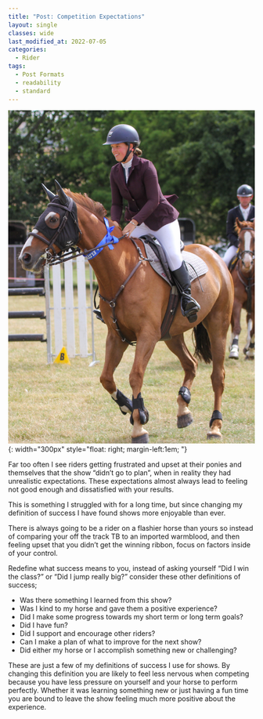 ```yaml
---
title: "Post: Competition Expectations"
layout: single
classes: wide
last_modified_at: 2022-07-05
categories:
  - Rider
tags:
  - Post Formats
  - readability
  - standard
---
```


![image](/assets/images/Competitionexpectations.jpg){: width="300px" style="float: right; margin-left:1em; "}

Far too often I see riders getting frustrated and upset at their ponies and themselves that the show “didn’t go to plan”, when in reality they had unrealistic expectations. These expectations almost always lead to feeling not good enough and dissatisfied with your results.

This is something I struggled with for a long time, but since changing my definition of success I have found shows more enjoyable than ever.

There is always going to be a rider on a flashier horse than yours so instead of comparing your off the track TB to an imported warmblood, and then feeling upset that you didn’t get the winning ribbon, focus on factors inside of your control. 


Redefine what success means to you, instead of asking yourself “Did I win the class?” or “Did I jump really big?” consider these other definitions of success;

* Was there something I learned from this show?
* Was I kind to my horse and gave them a positive experience?
* Did I make some progress towards my short term or long term goals?
* Did I have fun?
* Did I support and encourage other riders?
* Can I make a plan of what to improve for the next show?
* Did either my horse or I accomplish something new or challenging?

These are just a few of my definitions of success I use for shows. By changing this definition you are likely to feel less nervous when competing because you have less pressure on yourself and your horse to perform perfectly. Whether it was learning something new or just having a fun time you are bound to leave the show feeling much more positive about the experience.
